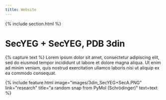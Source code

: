 ```yaml
---
title: Website
---
```


{% include section.html %}

# SecYEG + SecYEG, PDB 3din

{% capture text %}
Lorem ipsum dolor sit amet, consectetur adipiscing elit, sed do eiusmod tempor incididunt ut labore et dolore magna aliqua.
Ut enim ad minim veniam, quis nostrud exercitation ullamco laboris nisi ut aliquip ex ea commodo consequat.

{%
  include feature.html
  image="images/3din_SecYEG+SecA.PNG"
  link="research"
  title="a random snap from PyMol (Schrödinger)"
  text=text
%}
